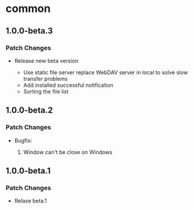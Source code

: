 # common

## 1.0.0-beta.3

### Patch Changes

- Release new beta version

  - Use static file server replace WebDAV server in local to solve slow transfer problems
  - Add installed successful notification
  - Sorting the file list

## 1.0.0-beta.2

### Patch Changes

- Bugfix:

  1. Window can't be close on Windows

## 1.0.0-beta.1

### Patch Changes

- Relase beta.1

